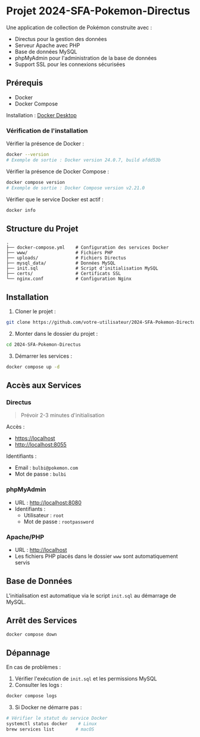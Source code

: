 # Projet 2024-SFA-Pokemon-Directus

Une application de collection de Pokémon construite avec :
- Directus pour la gestion des données
- Serveur Apache avec PHP
- Base de données MySQL
- phpMyAdmin pour l'administration de la base de données
- Support SSL pour les connexions sécurisées

## Prérequis

- Docker
- Docker Compose

Installation : [Docker Desktop](https://www.docker.com/products/docker-desktop/)

### Vérification de l'installation

Vérifier la présence de Docker :
```bash
docker --version
# Exemple de sortie : Docker version 24.0.7, build afdd53b
```

Vérifier la présence de Docker Compose :
```bash
docker compose version
# Exemple de sortie : Docker Compose version v2.21.0
```

Vérifier que le service Docker est actif :
```bash
docker info
```

## Structure du Projet

```
.
├── docker-compose.yml    # Configuration des services Docker
├── www/                  # Fichiers PHP
├── uploads/              # Fichiers Directus
├── mysql_data/           # Données MySQL
├── init.sql              # Script d'initialisation MySQL
├── certs/                # Certificats SSL
└── nginx.conf            # Configuration Nginx
```

## Installation

1. Cloner le projet :
```bash
git clone https://github.com/votre-utilisateur/2024-SFA-Pokemon-Directus.git
```

2. Monter dans le dossier du projet :
```bash
cd 2024-SFA-Pokemon-Directus
```

3. Démarrer les services :
```bash
docker compose up -d
```

## Accès aux Services

### Directus
> Prévoir 2-3 minutes d'initialisation

Accès :
- [https://localhost](https://localhost)
- [http://localhost:8055](http://localhost:8055)

Identifiants :
- Email : `bulbi@pokemon.com`
- Mot de passe : `bulbi`

### phpMyAdmin
- URL : [http://localhost:8080](http://localhost:8080)
- Identifiants :
    - Utilisateur : `root`
    - Mot de passe : `rootpassword`

### Apache/PHP
- URL : [http://localhost](http://localhost)
- Les fichiers PHP placés dans le dossier `www` sont automatiquement servis

## Base de Données
L'initialisation est automatique via le script `init.sql` au démarrage de MySQL.

## Arrêt des Services
```bash
docker compose down
```

## Dépannage

En cas de problèmes :

1. Vérifier l'exécution de `init.sql` et les permissions MySQL
2. Consulter les logs :
```bash
docker compose logs
```

3. Si Docker ne démarre pas :
```bash
# Vérifier le statut du service Docker
systemctl status docker    # Linux
brew services list        # macOS
```
